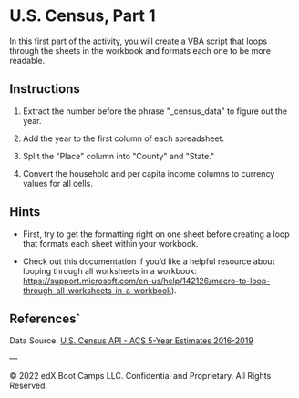 # U.S. Census, Part 1

In this first part of the activity, you will create a VBA script that loops through the sheets in the workbook and formats each one to be more readable.

## Instructions

1. Extract the number before the phrase "\_census_data" to figure out the year.

2. Add the year to the first column of each spreadsheet.

3. Split the "Place" column into "County" and "State."

4. Convert the household and per capita income columns to currency values for all cells.

## Hints

  * First, try to get the formatting right on one sheet before creating a loop that formats each sheet within your workbook.

  * Check out this documentation if you’d like a helpful resource about looping through all worksheets in a workbook: https://support.microsoft.com/en-us/help/142126/macro-to-loop-through-all-worksheets-in-a-workbook).

## References`

Data Source: [U.S. Census API - ACS 5-Year Estimates 2016-2019](https://www.census.gov/data/developers/data-sets/census-microdata-api.ACS_5-Year_PUMS.html)

—

© 2022 edX Boot Camps LLC. Confidential and Proprietary. All Rights Reserved.
